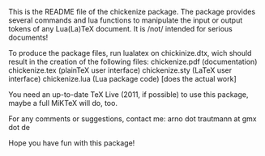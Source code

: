 This is the README file of the chickenize package. The package provides several commands and lua functions to manipulate the input or output tokens of any Lua(La)TeX document. It is /not/ intended for serious documents!

To produce the package files, run lualatex on chickinize.dtx, wich should result in the creation of the following files:
  chickenize.pdf  (documentation)
  chickenize.tex  (plainTeX user interface)
  chickenize.sty  (LaTeX user interface)
  chickenize.lua  (Lua package code) [does the actual work]

You need an up-to-date TeX Live (2011, if possible) to use this package, maybe a full MiKTeX will do, too.

For any comments or suggestions, contact me:
arno dot trautmann at gmx dot de

Hope you have fun with this package!
